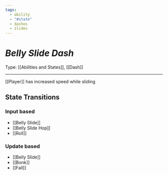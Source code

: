 ```yaml
---
tags:
  - ability
  - "#state"
  - dashes
  - slides
---
```

# _Belly Slide Dash_

Type: [[Abilities and States]], [[Dash]]

----


[[Player]] has increased speed while sliding


## State Transitions

### Input based

* [[Belly Slide]]
* [[Belly Slide Hop]]
* [[Roll]]

### Update based

* [[Belly Slide]]
* [[Bonk]]
* [[Fall]]